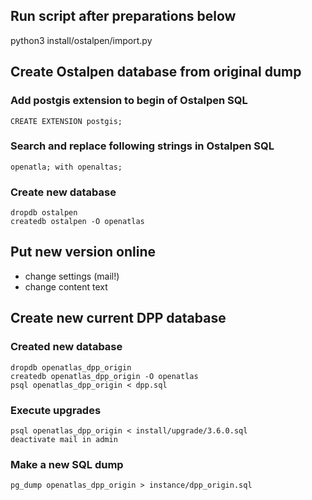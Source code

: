 ## Run script after preparations below

python3 install/ostalpen/import.py

## Create Ostalpen database from original dump

### Add postgis extension to begin of Ostalpen SQL

    CREATE EXTENSION postgis;

### Search and replace following strings in Ostalpen SQL

    openatla; with openaltas;

### Create new database

    dropdb ostalpen
    createdb ostalpen -O openatlas

## Put new version online

- change settings (mail!)
- change content text

## Create new current DPP database

### Created new database

    dropdb openatlas_dpp_origin
    createdb openatlas_dpp_origin -O openatlas
    psql openatlas_dpp_origin < dpp.sql

### Execute upgrades

    psql openatlas_dpp_origin < install/upgrade/3.6.0.sql
    deactivate mail in admin

### Make a new SQL dump

    pg_dump openatlas_dpp_origin > instance/dpp_origin.sql
